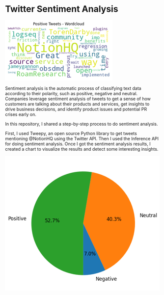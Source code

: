 # Twitter Sentiment Analysis

![Word cloud](images/word%20cloud.png)

Sentiment analysis is the automatic process of classifying text data according to their polarity, such as positive, negative and neutral. Companies leverage sentiment analysis of tweets to get a sense of how customers are talking about their products and services, get insights to drive business decisions, and identify product issues and potential PR crises early on.

In this repository, I shared a step-by-step process to do sentiment analysis.

First, I used Tweepy, an open source Python library to get tweets mentioning @NotionHQ using the Twitter API. Then I used the Inference API for doing sentiment analysis. Once I got the sentiment analysis results, I created a chart to visualize the results and detect some interesting insights.

![Pie chart](images/pie%20chart.png)
